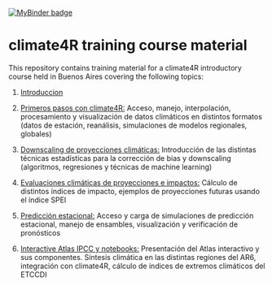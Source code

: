 [![MyBinder badge](https://img.shields.io/badge/Launch%20in-JupyterLab-red)](https://mybinder.org/v2/gh/SantanderMetGroup/training-climate4r/BuenosAires2022)

# climate4R training course material

This repository contains training material for a climate4R introductory course held in Buenos Aires covering the following topics:

 1. [Introduccion](./01_Introduccion)
 
 2. [Primeros pasos con climate4R:](./02_Primeros_pasos_con_climate4R) Acceso, manejo, interpolación, procesamiento y visualización de datos climáticos en
distintos formatos (datos de estación, reanálisis, simulaciones de modelos
regionales, globales)

 3. [Downscaling de proyecciones climáticas:](./03_Downscaling) Introducción de las distintas técnicas estadísticas para la corrección de bias y downscaling (algoritmos, regresiones y técnicas de machine learning)

 4. [Evaluaciones climáticas de proyecciones e impactos:](./04_Impact_indices) Cálculo de distintos índices de impacto, ejemplos de proyecciones futuras usando el índice SPEI

 5. [Predicción estacional:](./05_Prediccion_estacional) Acceso y carga de simulaciones de predicción estacional, manejo de ensambles, visualización y verificación de pronósticos

 6. [Interactive Atlas IPCC y notebooks:](./06_IPCC_AR6_Interactive_Atlas) Presentación del Atlas interactivo y sus componentes. Síntesis climática en las
distintas regiones del AR6, integración con climate4R, cálculo de índices de
extremos climáticos del ETCCDI


